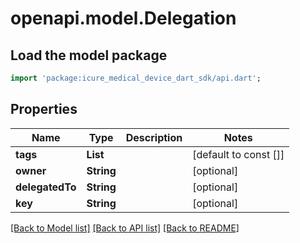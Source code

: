 # openapi.model.Delegation

## Load the model package
```dart
import 'package:icure_medical_device_dart_sdk/api.dart';
```

## Properties
Name | Type | Description | Notes
------------ | ------------- | ------------- | -------------
**tags** | **List<String>** |  | [default to const []]
**owner** | **String** |  | [optional]
**delegatedTo** | **String** |  | [optional]
**key** | **String** |  | [optional]

[[Back to Model list]](../README.md#documentation-for-models) [[Back to API list]](../README.md#documentation-for-api-endpoints) [[Back to README]](../README.md)

